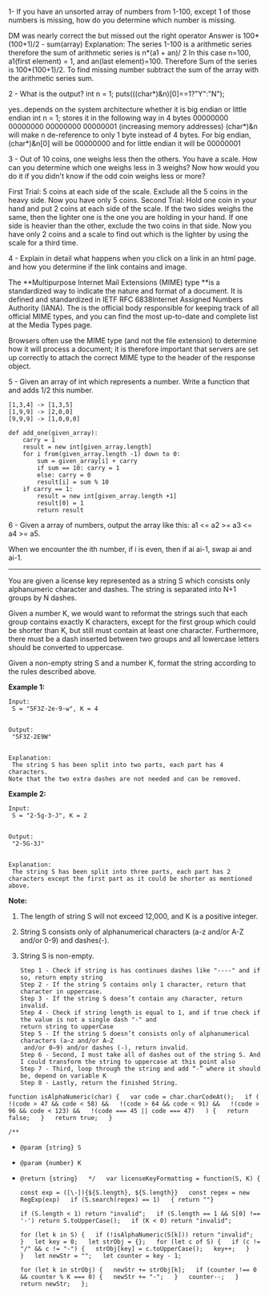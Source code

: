 1- If you have an unsorted array of numbers from 1-100, except 1 of those numbers is missing, how do you determine which number is missing.

DM was nearly correct the but missed out the right operator Answer is 100\*\(100+1\)/2 - sum\(array\) Explanation: The series 1-100 is a arithmetic series therefore the sum of arithmetic series is n\*\(a1 + an\)/ 2 In this case n=100, a1\(first element\) = 1, and an\(last element\)=100. Therefore Sum of the series is 100\*\(100+1\)/2. To find missing number subtract the sum of the array with the arithmetic series sum.

2 - What is the output? int n = 1; puts\(\(\(char\*\)&n\)\[0\]==1?"Y":"N"\);

yes..depends on the system architecture whether it is big endian or little endian int n = 1; stores it in the following way in 4 bytes 00000000 00000000 00000000 00000001 \(increasing memory addresses\) \(char\*\)&n will make n de-reference to only 1 byte instead of 4 bytes. For big endian, \(char\*\)&n\[0\] will be 00000000 and for little endian it will be 00000001

3 - Out of 10 coins, one weighs less then the others. You have a scale. How can you determine which one weighs less in 3 weighs? Now how would you do it if you didn't know if the odd coin weighs less or more?

First Trial: 5 coins at each side of the scale. Exclude all the 5 coins in the heavy side. Now you have only 5 coins. Second Trial: Hold one coin in your hand and put 2 coins at each side of the scale. If the two sides weighs the same, then the lighter one is the one you are holding in your hand. If one side is heavier than the other, exclude the two coins in that side. Now you have only 2 coins and a scale to find out which is the lighter by using the scale for a third time.

4 - Explain in detail what happens when you click on a link in an html page. and how you determine if the link contains and image.

The **Multipurpose Internet Mail Extensions \(MIME\) type **is a standardized way to indicate the nature and format of a document. It is defined and standardized in IETF RFC 6838Internet Assigned Numbers Authority \(IANA\). The is the official body responsible for keeping track of all official MIME types, and you can find the most up-to-date and complete list at the Media Types page.

Browsers often use the MIME type \(and not the file extension\) to determine how it will process a document; it is therefore important that servers are set up correctly to attach the correct MIME type to the header of the response object.

5 - Given an array of int which represents a number. Write a function that and adds 1/2 this number.

```
[1,3,4] -> [1,3,5]
[1,9,9] -> [2,0,0]
[9,9,9] -> [1,0,0,0]

def add_one(given_array):
    carry = 1
    result = new int[given_array.length]
    for i from(given_array.length -1) down to 0:
        sum = given_array[i] + carry
        if sum == 10: carry = 1
        else: carry = 0 
        result[i] = sum % 10
    if carry == 1:
        result = new int[given_array.length +1]
        result[0] = 1
        return result
```

6 - Given a array of numbers, output the array like this: a1 &lt;= a2 &gt;= a3 &lt;= a4 &gt;= a5.

When we encounter the ith number, if i is even, then if ai ai-1, swap ai and ai-1.

---

You are given a license key represented as a string S which consists only alphanumeric character and dashes. The string is separated into N+1 groups by N dashes.

Given a number K, we would want to reformat the strings such that each group contains exactly K characters, except for the first group which could be shorter than K, but still must contain at least one character. Furthermore, there must be a dash inserted between two groups and all lowercase letters should be converted to uppercase.

Given a non-empty string S and a number K, format the string according to the rules described above.

**Example 1:**

```
Input:
 S = "5F3Z-2e-9-w", K = 4


Output:
 "5F3Z-2E9W"


Explanation:
 The string S has been split into two parts, each part has 4 characters.
Note that the two extra dashes are not needed and can be removed.
```

**Example 2:**

```
Input:
 S = "2-5g-3-J", K = 2


Output:
 "2-5G-3J"


Explanation:
 The string S has been split into three parts, each part has 2 characters except the first part as it could be shorter as mentioned above.
```

**Note:**

1. The length of string S will not exceed 12,000, and K is a positive integer.
2. String S consists only of alphanumerical characters \(a-z and/or A-Z and/or 0-9\) and dashes\(-\).
3. String S is non-empty.

   ```
   Step 1 - Check if string is has continues dashes like "----" and if so, return empty string
   Step 2 - If the string S contains only 1 character, return that character in uppercase.
   Step 3 - If the string S doesn’t contain any character, return invalid.
   Step 4 - Check if string length is equal to 1, and if true check if the value is not a single dash "-" and
   return string to upperCase
   Step 5 - If the string S doesn’t consists only of alphanumerical characters (a−z and/or A−Z
    and/or 0−9) and/or dashes (-), return invalid.
   Step 6 - Second, I must take all of dashes out of the string S. And I could transform the string to uppercase at this point also
   Step 7 - Third, loop through the string and add “-” where it should be, depend on variable K
   Step 8 - Lastly, return the finished String.
   ```

`function isAlphaNumeric(char) {  
    var code = char.charCodeAt();  
    if (  
      !(code > 47 && code < 58) &&  
      !(code > 64 && code < 91) &&  
      !(code > 96 && code < 123) &&  
      !(code === 45 || code === 47)  
    ) {  
      return false;  
    }  
    return true;  
  }`

`/**`

* `@param {string} S`
* `@param {number} K`
* `@return {string}  
  */  
  var licenseKeyFormatting = function(S, K) {`

  `const exp = ([\-]){${S.length}, ${S.length}}  
  const regex = new RegExp(exp)  
  if (S.search(regex) == 1)  
   { return ""}`

  `if (S.length < 1) return "invalid";  
  if (S.length == 1 && S[0] !== '-') return S.toUpperCase();  
  if (K < 0) return "invalid";`

  `for (let k in S) {  
   if (!isAlphaNumeric(S[k])) return "invalid";  
  }  
  let key = 0;  
  let strObj = {};  
  for (let c of S) {  
   if (c != "/" && c != "-") {  
     strObj[key] = c.toUpperCase();  
     key++;  
   }  
  }  
  let newStr = "";  
  let counter = key - 1;`

  `for (let k in strObj) {  
   newStr += strObj[k];  
   if (counter !== 0 && counter % K === 0) {  
     newStr += "-";  
   }  
   counter--;  
  }  
  return newStr;  
  };`



